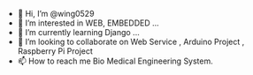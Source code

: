 - 👋 Hi, I’m @wing0529
- 👀 I’m interested in WEB, EMBEDDED ...
- 🌱 I’m currently learning Django ...
- 💞️ I’m looking to collaborate on Web Service , Arduino Project , Raspberry Pi Project
- 📫 How to reach me Bio Medical Engineering System. 

<!---
wing0529/wing0529 is a ✨ special ✨ repository because its `README.md` (this file) appears on your GitHub profile.
You can click the Preview link to take a look at your changes.
--->
